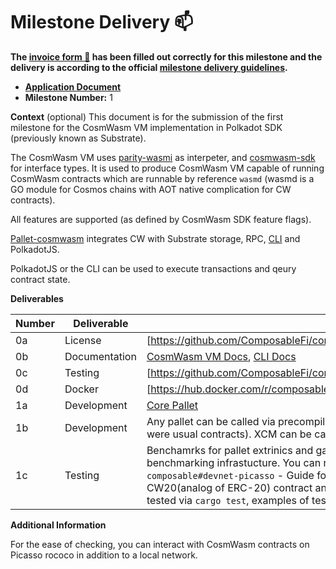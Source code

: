 # Milestone Delivery :mailbox:
 
**The [invoice form :pencil:](https://docs.google.com/forms/d/e/1FAIpQLSfmNYaoCgrxyhzgoKQ0ynQvnNRoTmgApz9NrMp-hd8mhIiO0A/viewform) has been filled out correctly for this milestone and the delivery is according to the official [milestone delivery guidelines](https://github.com/w3f/Grants-Program/blob/master/docs/Support%20Docs/milestone-deliverables-guidelines.md).**  

* **[Application Document](https://github.com/w3f/Grants-Program/blob/master/applications/CosmWasmVM-CoreProduct.md)**
* **Milestone Number:**  1

**Context** (optional)
This document is for the submission of the first milestone for the CosmWasm VM implementation in Polkadot SDK (previously known as Substrate).

The CosmWasm VM uses [parity-wasmi](https://github.com/paritytech/wasmi) as interpeter,
and [cosmwasm-sdk](https://github.com/CosmWasm/cosmwasm/) for interface types. It is 
used to produce CosmWasm VM capable of running CosmWasm contracts which are runnable by reference `wasmd` (wasmd is a GO module for Cosmos chains with AOT native complication for CW contracts).

All features are supported (as defined by CosmWasm SDK feature flags).

[Pallet-cosmwasm](https://github.com/ComposableFi/composable/tree/main/code/parachain/frame/cosmwasm) integrates CW with Substrate storage, RPC, [CLI](https://github.com/ComposableFi/composable/tree/main/code/parachain/frame/cosmwasm/cli) and PolkadotJS. 

PolkadotJS or the CLI can be used to execute transactions and qeury contract state.

**Deliverables**

| Number | Deliverable | Link | 
| ------------- | ------------- | ------------- |
| 0a | License | [https://github.com/ComposableFi/composable/blob/main/code/parachain/frame/cosmwasm/License.md] | 
| 0b  | Documentation | [CosmWasm VM Docs](https://docs.composable.finance/products/cosmwasm-vm-overview), [CLI Docs](https://docs.composable.finance/developer-guides/cosmwasm-cli) | 
0c    | Testing   | [https://github.com/ComposableFi/composable/tree/main/code/parachain/frame/cosmwasm]       |        
|  0d          | Docker  | [https://hub.docker.com/r/composablefi/devnet]    | 
|  1a   | Development  | [Core Pallet](https://github.com/ComposableFi/composable/tree/main/code/parachain/frame/cosmwasm) | 
| 1b    | Development | Any pallet can be called via precompile contracts (CosmWasm messaging interface for pallets as if thry were usual contracts). XCM can be called via [this precompile](https://github.com/ComposableFi/composable/blob/main/code/xcvm/lib/core/src/transport/xcm/mod.rs), Pallet src has [Fuzzing test](https://github.com/ComposableFi/composable/tree/main/code/parachain/frame/cosmwasm/fuzz_targets)  
1c    | Testing | Benchamrks for pallet extrinics and gas metering of WASM instuctions are done using parity benchmarking infrastucture. You can run our devnet via the docker file or running `nix run composable#devnet-picasso` - Guide for running the CLI on a local network included in the CLI docs. CW20(analog of ERC-20) contract and 2 Composable contracts are embedded into genesis. VM can be tested via `cargo test`, examples of tests are [here](https://github.com/ComposableFi/cosmwasm-vm/blob/main/orchestrate/README.md), run of contracts in simulator and asserts of results. |

**Additional Information**

For the ease of checking, you can interact with CosmWasm contracts on Picasso rococo in addition to a local network. 